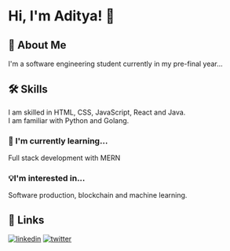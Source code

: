 
# Hi, I'm Aditya! 👋

## 🚀 About Me
I'm a software engineering student currently in my pre-final year...


## 🛠 Skills
I am skilled in HTML, CSS, JavaScript, React and Java.<br>
I am familiar with Python and Golang.


### 🧠 I'm currently learning...
Full stack development with MERN

### 💡I'm interested in...
Software production, blockchain and machine learning.


## 🔗 Links
[![linkedin](https://img.shields.io/badge/linkedin-0A66C2?style=for-the-badge&logo=linkedin&logoColor=white)](https://www.linkedin.com/in/aditya-nautiyal-21304a1ba)
[![twitter](https://img.shields.io/badge/twitter-1DA1F2?style=for-the-badge&logo=twitter&logoColor=white)](https://twitter.com/adityan150)

